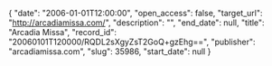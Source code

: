 {
  "date": "2006-01-01T12:00:00", 
  "open_access": false, 
  "target_url": "http://arcadiamissa.com/", 
  "description": "", 
  "end_date": null, 
  "title": "Arcadia Missa", 
  "record_id": "20060101T120000/RQDL2sXgyZsT2GoQ+gzEhg==", 
  "publisher": "arcadiamissa.com", 
  "slug": 35986, 
  "start_date": null
}

